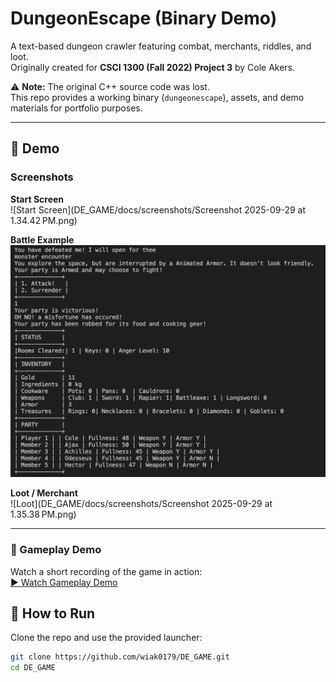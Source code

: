 # DungeonEscape (Binary Demo)

A text-based dungeon crawler featuring combat, merchants, riddles, and loot.  
Originally created for **CSCI 1300 (Fall 2022) Project 3** by Cole Akers.

⚠️ **Note:** The original C++ source code was lost.  
This repo provides a working binary (`dungeonescape`), assets, and demo materials for portfolio purposes.

---
## 📸 Demo

### Screenshots

**Start Screen**  
![Start Screen](DE_GAME/docs/screenshots/Screenshot 2025-09-29 at 1.34.42 PM.png)

**Battle Example**  
![Battle](docs/screenshots/battle.png)

**Loot / Merchant**  
![Loot](DE_GAME/docs/screenshots/Screenshot 2025-09-29 at 1.35.38 PM.png)

---

### 🎥 Gameplay Demo

Watch a short recording of the game in action:  
[▶️ Watch Gameplay Demo](docs/screenshots/DE_demo.mp4)

## 🚀 How to Run

Clone the repo and use the provided launcher:

```bash
git clone https://github.com/wiak0179/DE_GAME.git
cd DE_GAME

